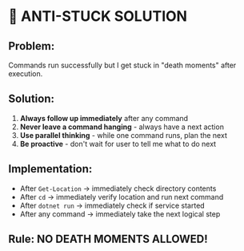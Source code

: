 # 🚨 **ANTI-STUCK SOLUTION**

## **Problem:**
Commands run successfully but I get stuck in "death moments" after execution.

## **Solution:**
1. **Always follow up immediately** after any command
2. **Never leave a command hanging** - always have a next action
3. **Use parallel thinking** - while one command runs, plan the next
4. **Be proactive** - don't wait for user to tell me what to do next

## **Implementation:**
- After `Get-Location` → immediately check directory contents
- After `cd` → immediately verify location and run next command
- After `dotnet run` → immediately check if service started
- After any command → immediately take the next logical step

## **Rule: NO DEATH MOMENTS ALLOWED!**
